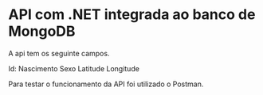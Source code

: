 # API com .NET integrada ao banco de MongoDB

A api tem os seguinte campos.

Id:
Nascimento
Sexo
Latitude
Longitude

Para testar o funcionamento da API foi utilizado o Postman.
